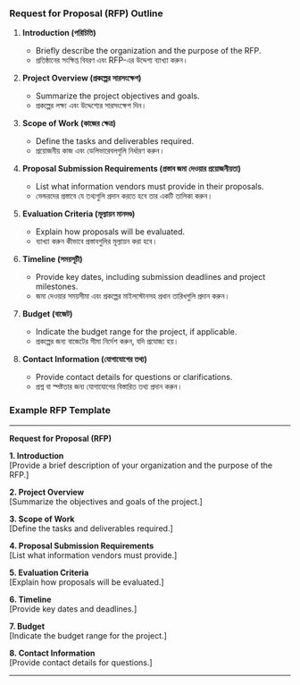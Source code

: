 
### Request for Proposal (RFP) Outline

1. **Introduction (পরিচিতি)**
   - Briefly describe the organization and the purpose of the RFP.
   - প্রতিষ্ঠানের সংক্ষিপ্ত বিবরণ এবং RFP-এর উদ্দেশ্য ব্যাখ্যা করুন।

2. **Project Overview (প্রকল্পের সারসংক্ষেপ)**
   - Summarize the project objectives and goals.
   - প্রকল্পের লক্ষ্য এবং উদ্দেশ্যের সারসংক্ষেপ দিন।

3. **Scope of Work (কাজের ক্ষেত্র)**
   - Define the tasks and deliverables required.
   - প্রয়োজনীয় কাজ এবং ডেলিভারেবলগুলি নির্ধারণ করুন।

4. **Proposal Submission Requirements (প্রস্তাব জমা দেওয়ার প্রয়োজনীয়তা)**
   - List what information vendors must provide in their proposals.
   - ভেন্ডরদের প্রস্তাবে যে তথ্যগুলি প্রদান করতে হবে তার একটি তালিকা করুন।

5. **Evaluation Criteria (মূল্যায়ন মানদণ্ড)**
   - Explain how proposals will be evaluated.
   - ব্যাখ্যা করুন কীভাবে প্রস্তাবগুলির মূল্যায়ন করা হবে।

6. **Timeline (সময়সূচী)**
   - Provide key dates, including submission deadlines and project milestones.
   - জমা দেওয়ার সময়সীমা এবং প্রকল্পের মাইলস্টোনসহ প্রধান তারিখগুলি প্রদান করুন।

7. **Budget (বাজেট)**
   - Indicate the budget range for the project, if applicable.
   - প্রকল্পের জন্য বাজেটের সীমা নির্দেশ করুন, যদি প্রযোজ্য হয়।

8. **Contact Information (যোগাযোগের তথ্য)**
   - Provide contact details for questions or clarifications.
   - প্রশ্ন বা স্পষ্টতার জন্য যোগাযোগের বিস্তারিত তথ্য প্রদান করুন।

### Example RFP Template

---

**Request for Proposal (RFP)**

**1. Introduction**  
[Provide a brief description of your organization and the purpose of the RFP.]

**2. Project Overview**  
[Summarize the objectives and goals of the project.]

**3. Scope of Work**  
[Define the tasks and deliverables required.]

**4. Proposal Submission Requirements**  
[List what information vendors must provide.]

**5. Evaluation Criteria**  
[Explain how proposals will be evaluated.]

**6. Timeline**  
[Provide key dates and deadlines.]

**7. Budget**  
[Indicate the budget range for the project.]

**8. Contact Information**  
[Provide contact details for questions.]

---

